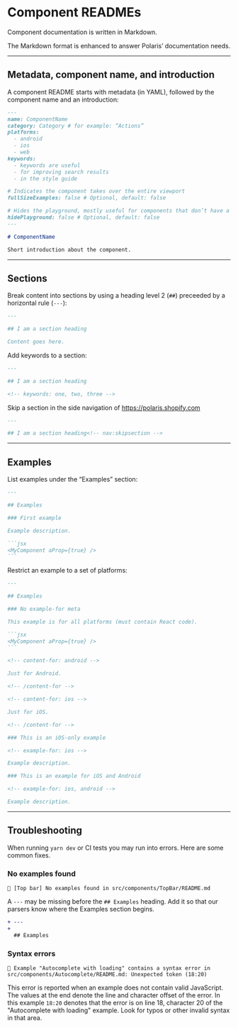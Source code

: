 # Component READMEs

Component documentation is written in Markdown.

The Markdown format is enhanced to answer Polaris’ documentation needs.

---

## Metadata, component name, and introduction

A component README starts with metadata (in YAML), followed by the component name and an introduction:

```markdown
---
name: ComponentName
category: Category # for example: “Actions”
platforms:
  - android
  - ios
  - web
keywords:
  - keywords are useful
  - for improving search results
  - in the style guide

# Indicates the component takes over the entire viewport
fullSizeExamples: false # Optional, default: false

# Hides the playground, mostly useful for components that don’t have a matching React source
hidePlayground: false # Optional, default: false
---

# ComponentName

Short introduction about the component.
```

---

## Sections

Break content into sections by using a heading level 2 (`##`) preceeded by a horizontal rule (`---`):

```markdown
---

## I am a section heading

Content goes here.
```

Add keywords to a section:

```markdown
---

## I am a section heading

<!-- keywords: one, two, three -->
```

Skip a section in the side navigation of <https://polaris.shopify.com>

```markdown
---

## I am a section heading<!-- nav:skipsection -->
```

---

## Examples

List examples under the “Examples” section:

````markdown
---

## Examples

### First example

Example description.

```jsx
<MyComponent aProp={true} />
```
````

Restrict an example to a set of platforms:

````markdown
---

## Examples

### No example-for meta

This example is for all platforms (must contain React code).

```jsx
<MyComponent aProp={true} />
```

<!-- content-for: android -->

Just for Android.

<!-- /content-for -->

<!-- content-for: ios -->

Just for iOS.

<!-- /content-for -->

### This is an iOS-only example

<!-- example-for: ios -->

Example description.

### This is an example for iOS and Android

<!-- example-for: ios, android -->

Example description.
````

---

## Troubleshooting

When running `yarn dev` or CI tests you may run into errors.
Here are some common fixes.

### No examples found

```console
🚨 [Top bar] No examples found in src/components/TopBar/README.md
```

A `---` may be missing before the `## Examples` heading. Add it so that our parsers know where the Examples section begins.

```diff
+ ---
+
  ## Examples
```

### Syntax errors

```console
🚨 Example "Autocomplete with loading" contains a syntax error in src/components/Autocomplete/README.md: Unexpected token (18:20)
```

This error is reported when an example does not contain valid JavaScript. The values at the end denote the line and character offset of the error. In this example `18:20` denotes that the error is on line 18, character 20 of the "Autocomplete with loading" example. Look for typos or other invalid syntax in that area.
